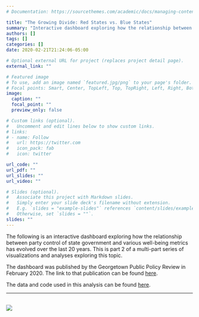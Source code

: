 ```yaml
---
# Documentation: https://sourcethemes.com/academic/docs/managing-content/

title: "The Growing Divide: Red States vs. Blue States"
summary: "Interactive dashboard exploring how the relationship between party control of state government and various well-being metrics has evolved over the last 20 years. This is part 2 of a multi-part series of visualizations and analyses exploring this topic."
authors: []
tags: []
categories: []
date: 2020-02-21T21:24:06-05:00

# Optional external URL for project (replaces project detail page).
external_link: ""

# Featured image
# To use, add an image named `featured.jpg/png` to your page's folder.
# Focal points: Smart, Center, TopLeft, Top, TopRight, Left, Right, BottomLeft, Bottom, BottomRight.
image:
  caption: ""
  focal_point: ""
  preview_only: false

# Custom links (optional).
#   Uncomment and edit lines below to show custom links.
# links:
# - name: Follow
#   url: https://twitter.com
#   icon_pack: fab
#   icon: twitter

url_code: ""
url_pdf: ""
url_slides: ""
url_video: ""

# Slides (optional).
#   Associate this project with Markdown slides.
#   Simply enter your slide deck's filename without extension.
#   E.g. `slides = "example-slides"` references `content/slides/example-slides.md`.
#   Otherwise, set `slides = ""`.
slides: ""
---
```

The following is an interactive dashboard exploring how the relationship between party control of state government and various well-being metrics has evolved over the last 20 years. This is part 2 of a multi-part series of visualizations and analyses exploring this topic.

The dashboard was published by the Georgetown Public Policy Review in February 2020. The link to that publication can be found [here](http://gppreview.com/2020/02/21/growing-divide-red-states-vs-blue-states/).

The data and code used in this analysis can be found [here](https://github.com/andygreen-1/PartyControlStateGov).
***
<br/>

<div class='tableauPlaceholder' id='viz1582338784949' style='position: relative'><noscript><a href='#'><img alt=' ' src='https:&#47;&#47;public.tableau.com&#47;static&#47;images&#47;W9&#47;W9MMYQP9Z&#47;1_rss.png' style='border: none' /></a></noscript><object class='tableauViz'  style='display:none;'><param name='host_url' value='https%3A%2F%2Fpublic.tableau.com%2F' /> <param name='embed_code_version' value='3' /> <param name='path' value='shared&#47;W9MMYQP9Z' /> <param name='toolbar' value='yes' /><param name='static_image' value='https:&#47;&#47;public.tableau.com&#47;static&#47;images&#47;W9&#47;W9MMYQP9Z&#47;1.png' /> <param name='animate_transition' value='yes' /><param name='display_static_image' value='yes' /><param name='display_spinner' value='yes' /><param name='display_overlay' value='yes' /><param name='display_count' value='yes' /></object></div>                <script type='text/javascript'>                    var divElement = document.getElementById('viz1582338784949');                    var vizElement = divElement.getElementsByTagName('object')[0];                    if ( divElement.offsetWidth > 800 ) { vizElement.style.width='1000px';vizElement.style.height='827px';} else if ( divElement.offsetWidth > 500 ) { vizElement.style.width='1000px';vizElement.style.height='827px';} else { vizElement.style.width='100%';vizElement.style.height='2527px';}                     var scriptElement = document.createElement('script');                    scriptElement.src = 'https://public.tableau.com/javascripts/api/viz_v1.js';                    vizElement.parentNode.insertBefore(scriptElement, vizElement);                </script>

<br/>